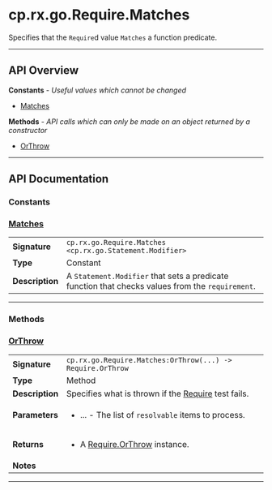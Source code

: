 # cp.rx.go.Require.Matches

Specifies that the `Require`d value `Matches` a function predicate.

---

## API Overview
**Constants** - _Useful values which cannot be changed_
 * [Matches](#matches)

**Methods** - _API calls which can only be made on an object returned by a constructor_
 * [OrThrow](#orthrow)


---

## API Documentation

### Constants


### [Matches](#matches)

|                                             |                                                                                     |
| --------------------------------------------|-------------------------------------------------------------------------------------|
| **Signature**                               | `cp.rx.go.Require.Matches <cp.rx.go.Statement.Modifier>`                                                                    |
| **Type**                                    | Constant                                                                     |
| **Description**                             | A `Statement.Modifier` that sets a predicate function that checks values from the `requirement`.                                                                     |

---
### Methods


### [OrThrow](#orthrow)

|                                             |                                                                                     |
| --------------------------------------------|-------------------------------------------------------------------------------------|
| **Signature**                               | `cp.rx.go.Require.Matches:OrThrow(...) -> Require.OrThrow`                                                                    |
| **Type**                                    | Method                                                                     |
| **Description**                             | Specifies what is thrown if the [Require](cp.rx.go.Require.md) test fails.                                                                     |
| **Parameters**                              | <ul><li>...  - The list of `resolvable` items to process.</li></ul> |
| **Returns**                                 | <ul><li>A [Require.OrThrow](cp.rx.go.Require.OrThrow.md) instance.</li></ul>          |
| **Notes**                                   | <ul></ul>                |

---
